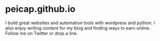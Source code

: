 # peicap.github.io
 I build great websites and automation tools with wordpress and python. I also enjoy writing content for my blog and finding ways to earn online. Follow me on Twitter or drop a line.
